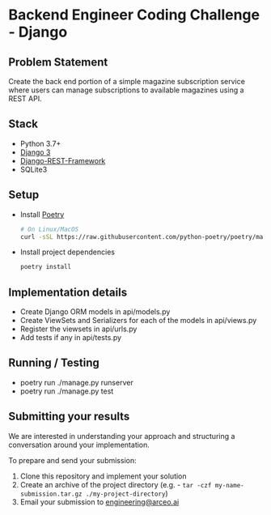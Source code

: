 Backend Engineer Coding Challenge - Django
==========================================

## Problem Statement
Create the back end portion of a simple magazine subscription service where
users can manage subscriptions to available magazines using a REST API.

## Stack
* Python 3.7+
* [Django 3](https://www.djangoproject.com/)
* [Django-REST-Framework](https://www.django-rest-framework.org/)
* SQLite3

## Setup
* Install [Poetry](https://python-poetry.org/docs/#installation)
  ```bash
  # On Linux/MacOS
  curl -sSL https://raw.githubusercontent.com/python-poetry/poetry/master/get-poetry.py | python -
  ```
* Install project dependencies
  ```bash
  poetry install
  ```

## Implementation details
* Create Django ORM models in api/models.py
* Create ViewSets and Serializers for each of the models in api/views.py
* Register the viewsets in api/urls.py
* Add tests if any in api/tests.py

## Running / Testing
* poetry run ./manage.py runserver
* poetry run ./manage.py test

## Submitting your results
We are interested in understanding your approach and structuring a
conversation around your implementation.

To prepare and send your submission:
1. Clone this repository and implement your solution
2. Create an archive of the project directory (e.g. - `tar -czf my-name-submission.tar.gz ./my-project-directory`)
3. Email your submission to [engineering@arceo.ai](mailto:engineering@arceo.ai)

